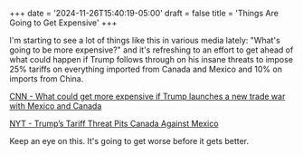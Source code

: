 +++
date = '2024-11-26T15:40:19-05:00'
draft = false
title = 'Things Are Going to Get Expensive'
+++

I'm starting to see a lot of things like this in various media lately: "What's going to be more expensive?" and it's
refreshing to an effort to get ahead of what could happen if Trump follows through on his insane threats to impose 25%
tariffs on everything imported from Canada and Mexico and 10% on imports from China.

[CNN - What could get more expensive if Trump launches a new trade war with Mexico and Canada](https://www.cnn.com/2024/11/26/business/tariffs-mexico-canada-more-expensive/index.html)

[NYT - Trump’s Tariff Threat Pits Canada Against Mexico](https://www.nytimes.com/2024/11/26/world/mexico-canada-trump-tariffs.html?camp=7JFJX)

Keep an eye on this. It's going to get worse before it gets better.
